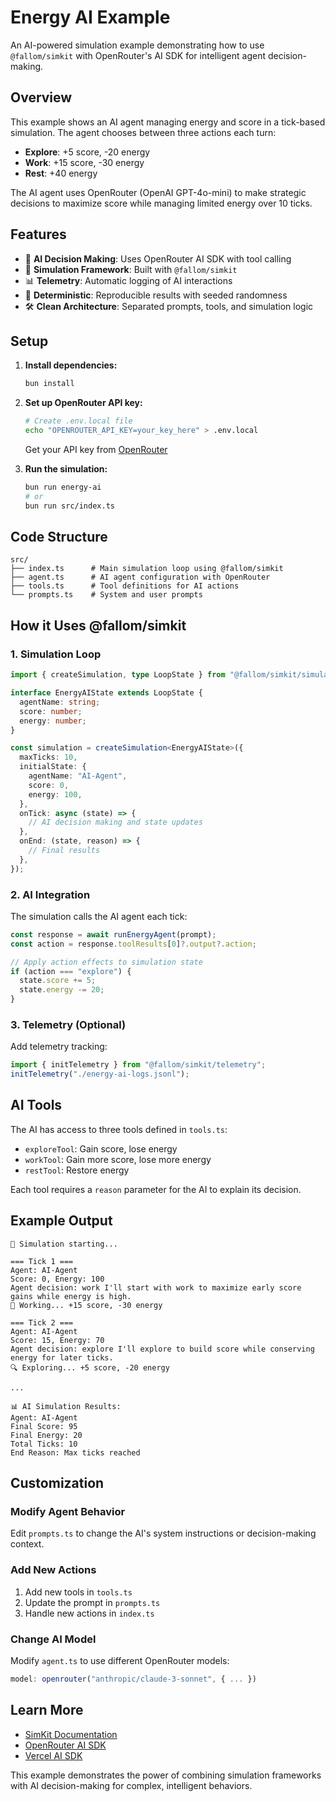 # Energy AI Example

An AI-powered simulation example demonstrating how to use `@fallom/simkit` with OpenRouter's AI SDK for intelligent agent decision-making.

## Overview

This example shows an AI agent managing energy and score in a tick-based simulation. The agent chooses between three actions each turn:
- **Explore**: +5 score, -20 energy
- **Work**: +15 score, -30 energy  
- **Rest**: +40 energy

The AI agent uses OpenRouter (OpenAI GPT-4o-mini) to make strategic decisions to maximize score while managing limited energy over 10 ticks.

## Features

- 🤖 **AI Decision Making**: Uses OpenRouter AI SDK with tool calling
- 🔄 **Simulation Framework**: Built with `@fallom/simkit`
- 📊 **Telemetry**: Automatic logging of AI interactions
- 🎲 **Deterministic**: Reproducible results with seeded randomness
- 🛠️ **Clean Architecture**: Separated prompts, tools, and simulation logic

## Setup

1. **Install dependencies:**
   ```bash
   bun install
   ```

2. **Set up OpenRouter API key:**
   ```bash
   # Create .env.local file
   echo "OPENROUTER_API_KEY=your_key_here" > .env.local
   ```
   Get your API key from [OpenRouter](https://openrouter.ai/)

3. **Run the simulation:**
   ```bash
   bun run energy-ai
   # or
   bun run src/index.ts
   ```

## Code Structure

```
src/
├── index.ts      # Main simulation loop using @fallom/simkit
├── agent.ts      # AI agent configuration with OpenRouter
├── tools.ts      # Tool definitions for AI actions
└── prompts.ts    # System and user prompts
```

## How it Uses @fallom/simkit

### 1. Simulation Loop
```typescript
import { createSimulation, type LoopState } from "@fallom/simkit/simulation";

interface EnergyAIState extends LoopState {
  agentName: string;
  score: number;
  energy: number;
}

const simulation = createSimulation<EnergyAIState>({
  maxTicks: 10,
  initialState: {
    agentName: "AI-Agent",
    score: 0,
    energy: 100,
  },
  onTick: async (state) => {
    // AI decision making and state updates
  },
  onEnd: (state, reason) => {
    // Final results
  },
});
```

### 2. AI Integration
The simulation calls the AI agent each tick:
```typescript
const response = await runEnergyAgent(prompt);
const action = response.toolResults[0]?.output?.action;

// Apply action effects to simulation state
if (action === "explore") {
  state.score += 5;
  state.energy -= 20;
}
```

### 3. Telemetry (Optional)
Add telemetry tracking:
```typescript
import { initTelemetry } from "@fallom/simkit/telemetry";
initTelemetry("./energy-ai-logs.jsonl");
```

## AI Tools

The AI has access to three tools defined in `tools.ts`:

- `exploreTool`: Gain score, lose energy
- `workTool`: Gain more score, lose more energy  
- `restTool`: Restore energy

Each tool requires a `reason` parameter for the AI to explain its decision.

## Example Output

```
🔄 Simulation starting...

=== Tick 1 ===
Agent: AI-Agent
Score: 0, Energy: 100
Agent decision: work I'll start with work to maximize early score gains while energy is high.
💼 Working... +15 score, -30 energy

=== Tick 2 ===
Agent: AI-Agent  
Score: 15, Energy: 70
Agent decision: explore I'll explore to build score while conserving energy for later ticks.
🔍 Exploring... +5 score, -20 energy

...

📊 AI Simulation Results:
Agent: AI-Agent
Final Score: 95
Final Energy: 20
Total Ticks: 10
End Reason: Max ticks reached
```

## Customization

### Modify Agent Behavior
Edit `prompts.ts` to change the AI's system instructions or decision-making context.

### Add New Actions
1. Add new tools in `tools.ts`
2. Update the prompt in `prompts.ts`
3. Handle new actions in `index.ts`

### Change AI Model
Modify `agent.ts` to use different OpenRouter models:
```typescript
model: openrouter("anthropic/claude-3-sonnet", { ... })
```

## Learn More

- [SimKit Documentation](../../../packages/simkit/README.md)
- [OpenRouter AI SDK](https://github.com/openrouter/ai-sdk-provider)
- [Vercel AI SDK](https://sdk.vercel.ai/docs)

This example demonstrates the power of combining simulation frameworks with AI decision-making for complex, intelligent behaviors.